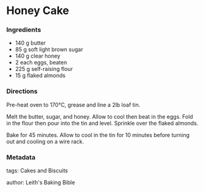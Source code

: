 # Honey Cake

### Ingredients

 * 140 g butter
 * 85 g soft light brown sugar
 * 140 g clear honey
 * 2 each eggs, beaten
 * 225 g self-raising flour
 * 15 g flaked almonds

### Directions

Pre-heat oven to 170℃, grease and line a 2lb loaf tin.

Melt the butter, sugar, and honey. Allow to cool then beat in the eggs. Fold in the flour then pour into the tin and level. Sprinkle over the flaked almonds.

Bake for 45 minutes. Allow to cool in the tin for 10 minutes before turning out and cooling on a wire rack.

### Metadata

tags: Cakes and Biscuits

author: Leith's Baking Bible
